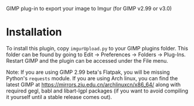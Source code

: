 GIMP plug-in to export your image to Imgur (for GIMP v2.99 or v3.0)

Installation
============

To install this plugin, copy ``imgurUpload.py`` to your GIMP plugins folder. This
folder can be found by going to Edit -> Preferences -> Folders -> Plug-Ins. Restart
GIMP and the plugin can be accessed under the File menu.

Note: If you are using GIMP 2.99 beta's Flatpak, you will be missing Python's ``requests`` module.  If you are using Arch linux, you can find the latest GIMP at https://mirrors.zju.edu.cn/archlinuxcn/x86_64/ along with required gegl, babl and libart-lgpl packages (if you want to avoid compiling it yourself until a stable release comes out).
